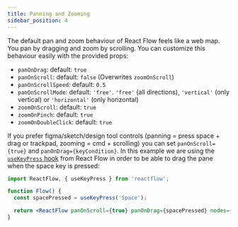 ```yaml
---
title: Panning and Zooming
sidebar_position: 4
---
```


The default pan and zoom behaviour of React Flow feels like a web map. You pan by dragging and zoom by scrolling. You can customize this behaviour easily with the provided props:

- `panOnDrag`: default: `true`
- `panOnScroll`: default: `false` (Overwrites `zoomOnScroll`)
- `panOnScrollSpeed`: default: `0.5`
- `panOnScrollMode`: default: `'free'`. `'free'` (all directions), `'vertical'` (only vertical) or `'horizontal'` (only horizontal)
- `zoomOnScroll`: default: `true`
- `zoomOnPinch`: default: `true`
- `zoomOnDoubleClick`: default: `true`

If you prefer figma/sketch/design tool controls (panning = press space + drag or trackpad, zooming = cmd + scrolling) you can set `panOnScroll={true}` and `panOnDrag={keyCondition}`. In this example we are using the [`useKeyPress` hook](/docs/api/hooks/use-key-press) from React Flow in order to be able to drag the pane when the space key is pressed:

```jsx
import ReactFlow, { useKeyPress } from 'reactflow';

function Flow() {
  const spacePressed = useKeyPress('Space');

  return <ReactFlow panOnScroll={true} panOnDrag={spacePressed} nodes={[]} edges={[]} />;
}
```
